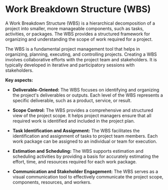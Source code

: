 # Work Breakdown Structure (WBS)

A Work Breakdown Structure (WBS) is a hierarchical decomposition of a project into smaller, more manageable components, such as tasks, activities, or packages. The WBS provides a structured framework for organizing and understanding the scope of work required for a project.

The WBS is a fundamental project management tool that helps in organizing, planning, executing, and controlling projects. Creating a WBS involves collaborative efforts with the project team and stakeholders. It is typically developed in iterative and participatory sessions with stakeholders.

**Key aspects:**

* **Deliverable-Oriented:** The WBS focuses on identifying and organizing the project's deliverables or outputs. Each level of the WBS represents a specific deliverable, such as a product, service, or result.

* **Scope Control:** The WBS provides a comprehensive and structured view of the project scope. It helps project managers ensure that all required work is identified and included in the project plan.

* **Task Identification and Assignment:** The WBS facilitates the identification and assignment of tasks to project team members. Each work package can be assigned to an individual or team for execution.

* **Estimation and Scheduling:** The WBS supports estimation and scheduling activities by providing a basis for accurately estimating the effort, time, and resources required for each work package.

* **Communication and Stakeholder Engagement:** The WBS serves as a visual communication tool to effectively communicate the project scope, components, resources, and workers.
